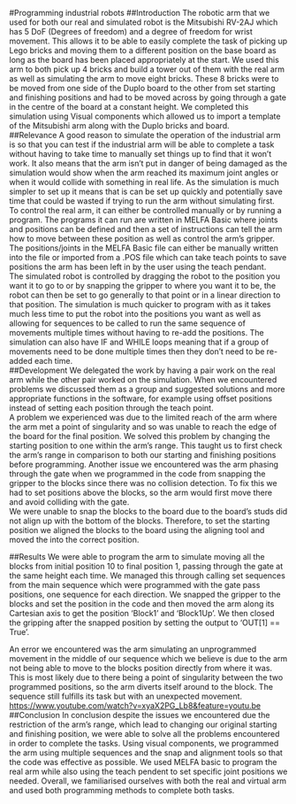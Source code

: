 #Programming industrial robots
##Introduction
The robotic arm that we used for both our real and simulated robot is the Mitsubishi RV-2AJ which has 5 DoF (Degrees of freedom) and a degree of freedom for wrist movement. This allows it to be able to easily complete the task of picking up Lego bricks and moving them to a different position on the base board as long as the board has been placed appropriately at the start. We used this arm to both pick up 4 bricks and build a tower out of them with the real arm as well as simulating the arm to move eight bricks. These 8 bricks were to be moved from one side of the Duplo board to the other from set starting and finishing positions and had to be moved across by going through a gate in the centre of the board at a constant height. We completed this simulation using Visual components which allowed us to import a template of the Mitsubishi arm along with the Duplo bricks and board.  
##Relevance
A good reason to simulate the operation of the industrial arm is so that you can test if the industrial arm will be able to complete a task without having to take time to manually set things up to find that it won’t work. It also means that the arm isn’t put in danger of being damaged as the simulation would show when the arm reached its maximum joint angles or when it would collide with something in real life. As the simulation is much simpler to set up it means that is can be set up quickly and potentially save time that could be wasted if trying to run the arm without simulating first.  
To control the real arm, it can either be controlled manually or by running a program. The programs it can run are written in MELFA Basic where joints and positions can be defined and then a set of instructions can tell the arm how to move between these position as well as control the arm’s gripper. The positions/joints in the MELFA Basic file can either be manually written into the file or imported from a .POS file which can take teach points to save positions the arm has been left in by the user using the teach pendant.  
The simulated robot is controlled by dragging the robot to the position you want it to go to or by snapping the gripper to where you want it to be, the robot can then be set to go generally to that point or in a linear direction to that position. The simulation is much quicker to program with as it takes much less time to put the robot into the positions you want as well as allowing for sequences to be called to run the same sequence of movements multiple times without having to re-add the positions. The simulation can also have IF and WHILE loops meaning that if a group of movements need to be done multiple times then they don’t need to be re-added each time.  
##Development
We delegated the work by having a pair work on the real arm while the other pair worked on the simulation. When we encountered problems we discussed them as a group and suggested solutions and more appropriate functions in the software, for example using offset positions instead of setting each position through the teach point.  
A problem we experienced was due to the limited reach of the arm where the arm met a point of singularity and so was unable to reach the edge of the board for the final position. We solved this problem by changing the starting position to one within the arm’s range. This taught us to first check the arm’s range in comparison to both our starting and finishing positions before programming. Another issue we encountered was the arm phasing through the gate when we programmed in the code from snapping the gripper to the blocks since there was no collision detection. To fix this we had to set positions above the blocks, so the arm would first move there and avoid colliding with the gate.  
We were unable to snap the blocks to the board due to the board’s studs did not align up with the bottom of the blocks. Therefore, to set the starting position we aligned the blocks to the board using the aligning tool and moved the into the correct position.  







##Results
We were able to program the arm to simulate moving all the blocks from initial position 10 to final position 1, passing through the gate at the same height each time. We managed this through calling set sequences from the main sequence which were programmed with the gate pass positions, one sequence for each direction. We snapped the gripper to the blocks and set the position in the code and then moved the arm along its Cartesian axis to get the position ‘Block1’ and ‘Block1Up’. We then closed the gripping after the snapped position by setting the output to ‘OUT[1] == True’.  













An error we encountered was the arm simulating an unprogrammed movement in the middle of our sequence which we believe is due to the arm not being able to move to the blocks position directly from where it was. This is most likely due to there being a point of singularity between the two programmed positions, so the arm diverts itself around to the block. The sequence still fulfills its task but with an unexpected movement.  
https://www.youtube.com/watch?v=xyaX2PG_Lb8&feature=youtu.be  
##Conclusion 
In conclusion despite the issues we encountered due the restriction of the arm’s range, which lead to changing our original starting and finishing position, we were able to solve all the problems encountered in order to complete the tasks. Using visual components, we programmed the arm using multiple sequences and the snap and alignment tools so that the code was effective as possible. We used MELFA basic to program the real arm while also using the teach pendent to set specific joint positions we needed. Overall, we familiarised ourselves with both the real and virtual arm and used both programming methods to complete both tasks.  

